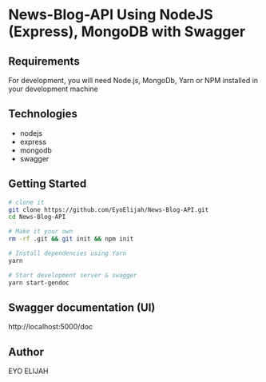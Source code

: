 # News-Blog-API Using NodeJS (Express), MongoDB with Swagger

## Requirements

For development, you will need Node.js, MongoDb, Yarn or NPM installed in your development machine

## Technologies

- nodejs
- express
- mongodb
- swagger

## Getting Started

```sh
# clone it
git clone https://github.com/EyoElijah/News-Blog-API.git
cd News-Blog-API

# Make it your own
rm -rf .git && git init && npm init

# Install dependencies using Yarn
yarn

# Start development server & swagger
yarn start-gendoc

```

## Swagger documentation (UI)

http://localhost:5000/doc

## Author

EYO ELIJAH
